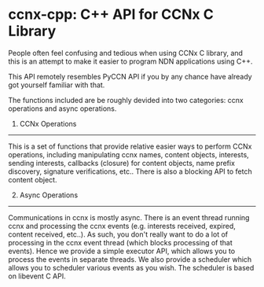ccnx-cpp: C++ API for CCNx C Library
====================================

People often feel confusing and tedious when using CCNx C library, and this is an attempt to make it easier to program NDN applications using C++.

This API remotely resembles PyCCN API if you by any chance have already got yourself familiar with that.

The functions included are be roughly devided into two categories: ccnx operations and async operations.

1. CCNx Operations
------------------
This is a set of functions that provide relative easier ways to perform CCNx operations, including manipulating ccnx names, content objects, interests, sending interests, callbacks (closure) for content objects, name prefix discovery, signature verifications, etc.. There is also a blocking API to fetch content object.

2. Async Operations
-------------------
Communications in ccnx is mostly async. There is an event thread running ccnx and processing the ccnx events (e.g. interests received, expired, content received, etc..). As such, you don't really want to do a lot of processing in the ccnx event thread (which blocks processing of that events). Hence we provide a simple executor API, which allows you to process the events in separate threads. We also provide a scheduler which allows you to scheduler various events as you wish. The scheduler is based on libevent C API.
